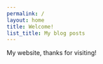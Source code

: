 ```yaml
---
permalink: /
layout: home
title: Welcome!
list_title: My blog posts
---
```


My website, thanks for visiting!